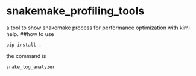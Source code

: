 # snakemake_profiling_tools
a tool to show snakemake process for performance optimization with kimi help.
##how to use
```
pip install .
```
the command is 
```
snake_log_analyzer
```
